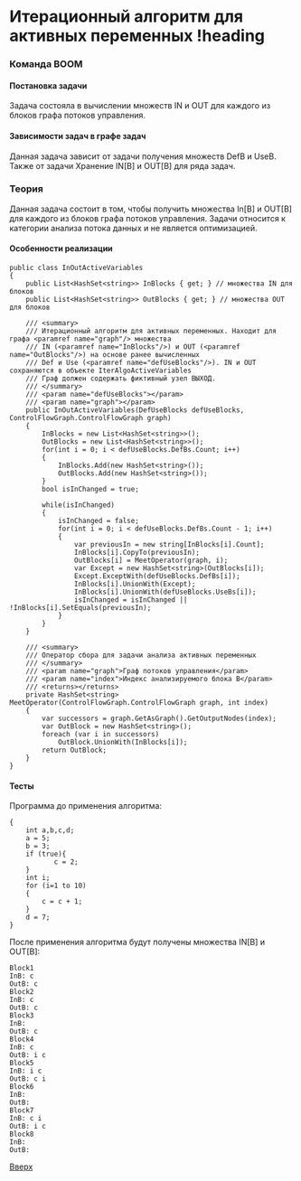 # Итерационный алгоритм для активных переменных !heading

### Команда BOOM

#### Постановка задачи

Задача состояла в вычислении множеств IN и OUT для каждого из блоков графа потоков управления.


#### Зависимости задач в графе задач

Данная задача зависит от задачи получения множеств DefB и UseB. Также от задачи Хранение IN[B] и OUT[B] для ряда задач.

### Теория

Данная задача состоит в том, чтобы получить множества In[B] и OUT[B] для каждого из блоков графа потоков управления. Задачи относится к категории анализа потока данных и не является оптимизацией.

#### Особенности реализации

```
public class InOutActiveVariables
{
    public List<HashSet<string>> InBlocks { get; } // множества IN для блоков
    public List<HashSet<string>> OutBlocks { get; } // множества OUT для блоков

    /// <summary>
    /// Итерационный алгоритм для активных переменных. Находит для графа <paramref name="graph"/> множества
    /// IN (<paramref name="InBlocks"/>) и OUT (<paramref name="OutBlocks"/>) на основе ранее вычисленных
    /// Def и Use (<paramref name="defUseBlocks"/>). IN и OUT сохраняются в объекте IterAlgoActiveVariables
    /// Граф должен содержать фиктивный узел ВЫХОД.
    /// </summary>
    /// <param name="defUseBlocks"></param>
    /// <param name="graph"></param>
    public InOutActiveVariables(DefUseBlocks defUseBlocks, ControlFlowGraph.ControlFlowGraph graph)
    {
        InBlocks = new List<HashSet<string>>();
        OutBlocks = new List<HashSet<string>>();
        for(int i = 0; i < defUseBlocks.DefBs.Count; i++)
        {
            InBlocks.Add(new HashSet<string>());
            OutBlocks.Add(new HashSet<string>());
        }
        bool isInChanged = true;

        while(isInChanged)
        {
            isInChanged = false;
            for(int i = 0; i < defUseBlocks.DefBs.Count - 1; i++)
            {
                var previousIn = new string[InBlocks[i].Count];
                InBlocks[i].CopyTo(previousIn);
                OutBlocks[i] = MeetOperator(graph, i);
                var Except = new HashSet<string>(OutBlocks[i]);
                Except.ExceptWith(defUseBlocks.DefBs[i]);
                InBlocks[i].UnionWith(Except);
                InBlocks[i].UnionWith(defUseBlocks.UseBs[i]);
                isInChanged = isInChanged || !InBlocks[i].SetEquals(previousIn);
            }
        }
    }

    /// <summary>
    /// Оператор сбора для задачи анализа активных переменных
    /// </summary>
    /// <param name="graph">Граф потоков управления</param>
    /// <param name="index">Индекс анализируемого блока B</param>
    /// <returns></returns>
    private HashSet<string> MeetOperator(ControlFlowGraph.ControlFlowGraph graph, int index)
    {
        var successors = graph.GetAsGraph().GetOutputNodes(index);
        var OutBlock = new HashSet<string>();
        foreach (var i in successors)
            OutBlock.UnionWith(InBlocks[i]);
        return OutBlock;
    }
}
```

#### Тесты

Программа до применения алгоритма:
```
{
    int a,b,c,d;
    a = 5;
    b = 3;
    if (true){
	       c = 2;
    }
    int i;
    for (i=1 to 10)
    {
        c = c + 1;
    }
    d = 7;
}
```

После применения алгоритма будут получены множества IN[B] и OUT[B]:
```
Block1
InB: c
OutB: c
Block2
InB: c
OutB: c
Block3
InB:
OutB: c
Block4
InB: c
OutB: i c
Block5
InB: i c
OutB: c i
Block6
InB:
OutB:
Block7
InB: c i
OutB: i c
Block8
InB:
OutB:
```

[Вверх](#содержание)